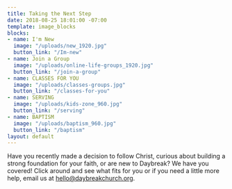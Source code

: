 ```yaml
---
title: Taking the Next Step
date: 2018-08-25 18:01:00 -07:00
template: image_blocks
blocks:
- name: I'm New
  image: "/uploads/new_1920.jpg"
  button_link: "/Im-new"
- name: Join a Group
  image: "/uploads/online-life-groups_1920.jpg"
  button_link: "/join-a-group"
- name: CLASSES FOR YOU
  image: "/uploads/classes-groups.jpg"
  button_link: "/classes-for-you"
- name: SERVING
  image: "/uploads/kids-zone_960.jpg"
  button_link: "/serving"
- name: BAPTISM
  image: "/uploads/baptism_960.jpg"
  button_link: "/baptism"
layout: default
---
```


Have you recently made a decision to follow Christ, curious about building a strong foundation for your faith, or are new to Daybreak? We have you covered! Click around and see what fits for you or if you need a little more help, email us at [hello@daybreakchurch.org](mailto:hello@daybreakchurch.org).     
